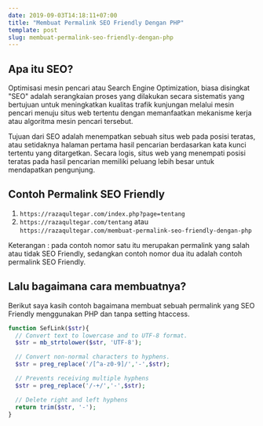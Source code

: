 ```yaml
---
date: 2019-09-03T14:18:11+07:00
title: "Membuat Permalink SEO Friendly Dengan PHP"
template: post
slug: membuat-permalink-seo-friendly-dengan-php
---
```


## Apa itu SEO?

Optimisasi mesin pencari atau Search Engine Optimization, biasa disingkat "SEO" adalah serangkaian proses yang dilakukan secara sistematis yang bertujuan untuk meningkatkan kualitas trafik kunjungan melalui mesin pencari menuju situs web tertentu dengan memanfaatkan mekanisme kerja atau algoritma mesin pencari tersebut.

Tujuan dari SEO adalah menempatkan sebuah situs web pada posisi teratas, atau setidaknya halaman pertama hasil pencarian berdasarkan kata kunci tertentu yang ditargetkan. Secara logis, situs web yang menempati posisi teratas pada hasil pencarian memiliki peluang lebih besar untuk mendapatkan pengunjung.

## Contoh Permalink SEO Friendly

1. `https://razaqultegar.com/index.php?page=tentang`
2. `https://razaqultegar.com/tentang` atau `https://razaqultegar.com/membuat-permalink-seo-friendly-dengan-php`

Keterangan : pada contoh nomor satu itu merupakan permalink yang salah atau tidak SEO Friendly, sedangkan contoh nomor dua itu adalah contoh permalink SEO Friendly.

## Lalu bagaimana cara membuatnya?

Berikut saya kasih contoh bagaimana membuat sebuah permalink yang SEO Friendly menggunakan PHP dan tanpa setting htaccess.

```php
function SefLink($str){
  // Convert text to lowercase and to UTF-8 format.
  $str = mb_strtolower($str, 'UTF-8');

  // Convert non-normal characters to hyphens.
  $str = preg_replace('/[^a-z0-9]/','-',$str);

  // Prevents receiving multiple hyphens
  $str = preg_replace('/-+/','-',$str);

  // Delete right and left hyphens
  return trim($str, '-');
}
```